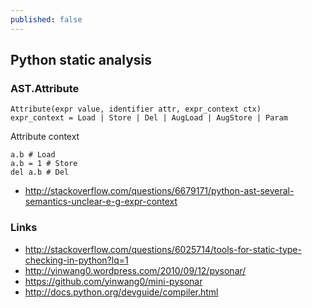 ```yaml
---
published: false
---
```


## Python static analysis

### AST.Attribute

    Attribute(expr value, identifier attr, expr_context ctx)
    expr_context = Load | Store | Del | AugLoad | AugStore | Param

Attribute context

    a.b # Load
    a.b = 1 # Store
    del a.b # Del
    
* http://stackoverflow.com/questions/6679171/python-ast-several-semantics-unclear-e-g-expr-context   

### Links

* http://stackoverflow.com/questions/6025714/tools-for-static-type-checking-in-python?lq=1
* http://yinwang0.wordpress.com/2010/09/12/pysonar/
* https://github.com/yinwang0/mini-pysonar
* http://docs.python.org/devguide/compiler.html